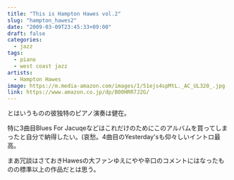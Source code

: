 ```yaml
---
title: "This is Hampton Hawes vol.2"
slug: "hampton_hawes2"
date: "2009-03-09T23:45:33+09:00"
draft: false
categories: 
  - jazz
tags:
  - piano
  - west coast jazz
artists:
  - Hampton Hawes
image: https://m.media-amazon.com/images/I/51ejs4spMtL._AC_UL320_.jpg
link: https://www.amazon.co.jp/dp/B00HRR7J2G/
---
```

とはいうものの彼独特のピアノ演奏は健在。
<!--more-->
特に3曲目Blues For Jacuqeなどはこれだけのためにこのアルバムを買ってしまったと自分で納得したい。(哀愁。4曲目のYesterday'sも仰々しいイントロ最高。 

まあ冗談はさておきHawesの大ファンゆえにやや辛口のコメントにはなったものの標準以上の作品だとは思う。
